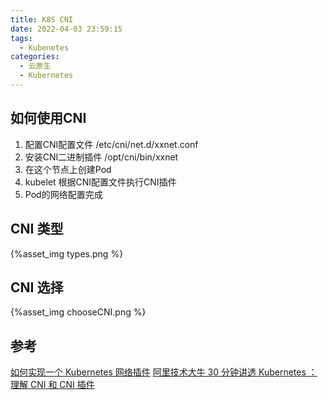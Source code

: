 ```yaml
---
title: K8S CNI
date: 2022-04-03 23:59:15
tags:
  - Kubenetes
categories: 
  - 云原生
  - Kubernetes
---
```



<p></p>
<!-- more -->


## 如何使用CNI
1. 配置CNI配置文件
   /etc/cni/net.d/xxnet.conf
2. 安装CNI二进制插件
   /opt/cni/bin/xxnet
3. 在这个节点上创建Pod
4. kubelet 根据CNI配置文件执行CNI插件
5. Pod的网络配置完成

## CNI 类型
{%asset_img types.png %}

## CNI 选择
{%asset_img chooseCNI.png %}

## 参考
[如何实现一个 Kubernetes 网络插件](https://mp.weixin.qq.com/s/oC4PemXm6aupFNKKCkqOJQ)
[阿里技术大牛 30 分钟讲透 Kubernetes ： 理解 CNI 和 CNI 插件](https://www.bilibili.com/video/BV1XJ411W7zZ?vd_source=f6e8c1128f9f264c5ab8d9411a644036)
​
